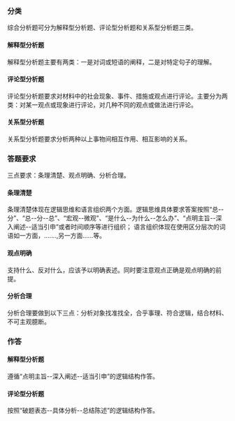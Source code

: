 ### 分类
综合分析题可分为解释型分析题、评论型分析题和关系型分析题三类。
#### 解释型分析题
解释型分析题主要有两类：一是对词或短语的阐释，二是对特定句子的理解。
#### 评论型分析题
评论型分析题要求对材料中的社会现象、事件、措施或观点进行评论。主要分为两类：对某一观点或现象进行评论，对几种不同的观点或做法进行评论。
#### 关系型分析题
关系型分析题要求分析两种以上事物间相互作用、相互影响的关系。
### 答题要求
三点要求：条理清楚、观点明确、分析合理。
#### 条理清楚
条理清楚体现在逻辑思维和语言组织两个方面。逻辑思维具体要求答案按照“总--分”、“总--分--总”、“宏观--微观”、“是什么--为什么--怎么办”、“点明主旨--深入阐述--适当引申”或者时间顺序等进行组织；
语言组织体现在使用区分层次的词语如一方面，.......,另一方面......等。
#### 观点明确
支持什么、反对什么，应该予以明确表述。同时要注意观点正确是观点明确的前提。
#### 分析合理
分析合理要做到以下三点：分析对象找准找全，合乎事理、符合逻辑，结合材料、不可主观臆断。

### 作答
#### 解释型分析题
遵循“点明主旨--深入阐述--适当引申”的逻辑结构作答。
#### 评论型分析题
按照“破题表态--具体分析--总结陈述”的逻辑结构作答。


